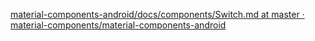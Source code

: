 [material-components-android/docs/components/Switch.md at master · material-components/material-components-android](https://github.com/material-components/material-components-android/blob/master/docs/components/Switch.md)